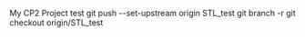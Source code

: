 My CP2 Project test
git push --set-upstream origin STL_test
git branch -r
git checkout origin/STL_test
